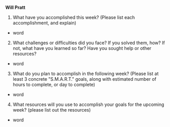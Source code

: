 **Will Pratt**
1. What have you accomplished this week? (Please list each accomplishment, and explain)
* word
2. What challenges or difficulties did you face? If you solved them, how? If not, what have you learned so far? Have you sought help or other resources?
*  word
3. What do you plan to accomplish in the following week? (Please list at least 3 concrete "S.M.A.R.T." goals, along with estimated number of hours to complete, or day to complete)
* word
4. What resources will you use to accomplish your goals for the upcoming week? (please list out the resources)
* word
